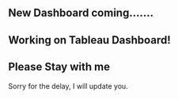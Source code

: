 ## New Dashboard coming.......

## Working on Tableau Dashboard!

## Please Stay with me

Sorry for the delay, I will update you.
